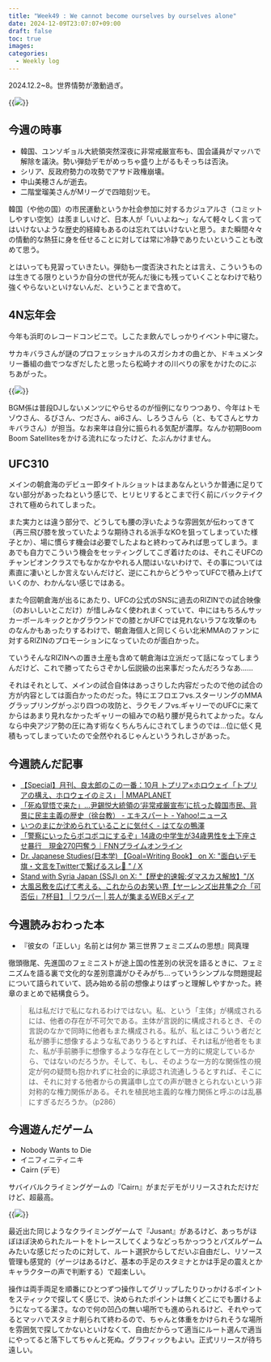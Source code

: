```yaml
---
title: "Week49 : We cannot become ourselves by ourselves alone"
date: 2024-12-09T23:07:07+09:00
draft: false
toc: true
images:
categories:
  - Weekly log
---
```

2024.12.2~8。世界情勢が激動過ぎ。

{{<image src="/images/images/241205.webp" >}}

<!--more-->

## 今週の時事

- 韓国、ユンソギョル大統領突然深夜に非常戒厳宣布も、国会議員がマッハで解除を議決。勢い弾劾デモがめっちゃ盛り上がるもそっちは否決。
- シリア、反政府勢力の攻勢でアサド政権崩壊。
- 中山美穂さんが逝去。
- 二階堂瑠美さんがMリーグで四暗刻ツモ。

韓国（や他の国）の市民運動というか社会参加に対するカジュアルさ（コミットしやすい空気）は羨ましいけど、日本人が「いいよね～」なんて軽々しく言ってはいけないような歴史的経緯もあるのは忘れてはいけないと思う。また瞬間々々の情動的な熱狂に身を任せることに対しては常に冷静でありたいということも改めて思う。

とはいっても見習っていきたい。弾劾も一度否決されたとは言え、こういうものは生きてる限りというか自分の世代が死んだ後にも残っていくことなわけで粘り強くやらないといけないんだ、ということまで含めて。

## 4N忘年会

今年も浜町のレコードコンビニで。しこたま飲んでしっかりイベント中に寝た。

サカキバラさんが謎のプロフェッショナルのスガシカオの曲とか、ドキュメンタリー番組の曲でつなぎだしたと思ったら松崎ナオの川べりの家をかけたのにぶちあがった。

{{<image src="/images/2024/1207_4nb.webp" >}}

BGM係は普段DJしないメンツにやらせるのが恒例になりつつあり、今年はトモゾウさん、るびさん、つださん、ai6さん、しろうさんら（と、もてさんとサカキバラさん）が担当。なお来年は自分に振られる気配が濃厚。なんか初期Boom Boom Satellitesをかける流れになったけど、たぶんかけません。

## UFC310

メインの朝倉海のデビュー即タイトルショットはまあなんというか普通に足りてない部分があったねという感じで、ヒリヒリするとこまで行く前にバックテイクされて極められてしまった。

また実力とは違う部分で、どうしても腰の浮いたような雰囲気が伝わってきて（再三飛び膝を放っていたような期待される派手なKOを狙ってしまっていた様子とか）、場に慣らす機会は必要でしたよねと終わってみれば思ってしまう。まあでも自力でこういう機会をセッティングしてこぎ着けたのは、それこそUFCのチャンピオンクラスでもなかなかやれる人間はいないわけで、その事については素直に凄いとしか言えないんだけど、逆にこれからどうやってUFCで積み上げていくのか、わかんない感じではある。

また今回朝倉海が出るにあたり、UFCの公式のSNSに過去のRIZINでの試合映像（のおいしいとこだけ）が惜しみなく使われまくっていて、中にはもちろんサッカーボールキックとかグラウンドでの膝とかUFCでは見れないラフな攻撃のものなんかもあったりするわけで、朝倉海個人と同じくらい北米MMAのファンに対するRIZINのプロモーションになっていたのが面白かった。

ていうそんなRIZINへの置き土産も含めて朝倉海は立派だって話になってしまうんだけど、これで勝ってたらさぞかし伝説級の出来事だったんだろうなあ……

それはそれとして、メインの試合自体はあっさりした内容だったので他の試合の方が内容としては面白かったのだった。特にエフロエフvs.スターリングのMMAグラップリングがっぷり四つの攻防と、ラクモノフvs.ギャリーでのUFCに来てからはあまり見れなかったギャリーの組みでの粘り腰が見られてよかった。なんなら中央アジア勢の圧に為す術なくちんちんにされてしまうのでは…位に低く見積もってしまっていたので全然やれるじゃんといううれしさがあった。

## 今週読んだ記事

- [【Special】月刊、良太郎のこの一番：10月 トプリア×ホロウェイ「トプリアの構え、ホロウェイのミス」 | MMAPLANET](https://mmaplanet.jp/18655)
- [「死ぬ覚悟で来た」…尹錫悦大統領の‘非常戒厳宣布’に抗った韓国市民、背景に民主主義の歴史（徐台教） - エキスパート - Yahoo!ニュース](https://news.yahoo.co.jp/expert/articles/eb4ac57368e90261e03fedde2fb1a9b3a65f6562)
- [いつのまにか沈められていることに気付く - はてなの鴨澤](https://kamosawa.hatenablog.com/entry/2024/11/09/000233)
- [「警察にいったらボコボコにするぞ」14歳の中学生が34歳男性を土下座させ暴行　現金270円奪う｜FNNプライムオンライン](https://www.fnn.jp/articles/-/797918)
- [Dr. Japanese Studies(日本学) 【Goal=Writing Book】 on X: "面白いデモ旗・文言をTwitterで繋げるスレ🧵 " / X](https://x.com/drjpstudies/status/1865404939541069902)
- [Stand with Syria Japan (SSJ) on X: "【歴史的速報:ダマスカス解放】"/X](https://x.com/SSJ__official/status/1865671999722561895)
- [大風呂敷を広げて考える、これからのお笑い界【ヤーレンズ出井隼之介「可否伝」7杯目】 | ワラパー | 芸人が集まるWEBメディア](https://wluck-park.com/special/21085/)

## 今週読みおわった本

- 『彼女の「正しい」名前とは何か 第三世界フェミニズムの思想』岡真理

徹頭徹尾、先進国のフェミニストが途上国の性差別の状況を語るときに、フェミニズムを語る裏で文化的な差別意識がひそみがち…っていうシンプルな問題提起について語られていて、読み始める前の想像よりはずっと理解しやすかった。終章のまとめで結構食らう。

> 私は私だけで私になれるわけではない。私、という「主体」が構成されるには、他者の存在が不可欠である。主体が言説的に構成されるとき、その言説のなかで同時に他者もまた構成される。私が、私とはこういう者だと私が勝手に想像するような私でありうるとすれば、それは私が他者をもまた、私が手前勝手に想像するような存在として一方的に規定しているから、ではないのだろうか。そして、もし、そのような一方的な関係性の規定が何の疑問も抱かれずに社会的に承認され流通しうるとすれば、そこには、それに対する他者からの異議申し立ての声が聴きとられないという非対称的な権力関係がある。それを植民地主義的な権力関係と呼ぶのは乱暴にすぎるだろうか。（p286）
> 

## 今週遊んだゲーム

- Nobody Wants to Die
- イニフィニティニキ
- Cairn (デモ）

サバイバルクライミングゲームの『Cairn』がまだデモがリリースされただけだけど、超最高。

{{<image src="/images/2024/1208_cairn.webp" >}}

最近出た同じようなクライミングゲームで『Jusant』があるけど、あっちがほぼほぼ決められたルートをトレースしてくようなどっちかっつうとパズルゲームみたいな感じだったのに対して、ルート選択からしてだいぶ自由だし、リソース管理も感覚的（ゲージはあるけど、基本の手足のスタミナとかは手足の震えとかキャラクターの声で判断する）で超楽しい。

操作は両手両足を順番にひとつずつ操作してグリップしたりひっかけるポイントをスティックで探してく感じで、決められたポイントは無くどこにでも置けるようになってる潔さ。なので何の凹凸の無い場所でも進められるけど、それやってるとマッハでスタミナ削られて終わるので、ちゃんと体重をかけられそうな場所を雰囲気で探してかないといけなくて、自由だからって適当にルート選んで適当にやってると落下してちゃんと死ぬ。グラフィックもよい。正式リリースが待ち遠しい。
